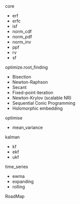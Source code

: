 

core
- erf
- erfc
- isf
- norm_cdf
- norm_pdf
- norm_inv
- ppf
- rv
- sf


optimize.root_finding
- Bisection
- Newton-Raphson
- Secant
- Fixed-point iteration
- Newton-Krylov (scalable NR)
- Sequential Conic Programming
- Holomorphic embedding


optimise
- mean_variance


kalman
- kf
- ekf
- ukf

time_series
- ewma
- expanding
- rolling


RoadMap
